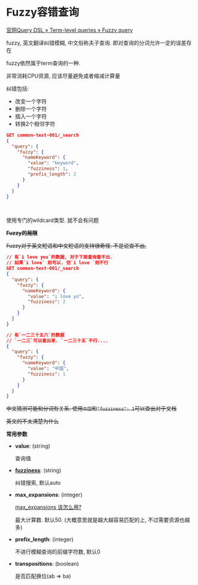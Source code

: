 # Fuzzy容错查询

[官网Query DSL » Term-level queries » Fuzzy query](https://www.elastic.co/guide/en/elasticsearch/reference/8.2/query-dsl-fuzzy-query.html)

fuzzy, 英文翻译纠错模糊, 中文俗称夫子查询. 即对查询的分词允许一定的误差存在

fuzzy依然属于term查询的一种. 

非常消耗CPU资源, 应该尽量避免或者缩减计算量

纠错包括:

* 改变一个字符
* 删除一个字符
* 插入一个字符
* 转换2个相邻字符

```json
GET common-test-001/_search
{
  "query": {
    "fuzzy": {
      "nameKeyword": {
        "value": "keyword",
        "fuzziness": 1,
        "prefix_length": 2
      }
    }
  }
}
```

​		

使用专门的wildcard类型. 就不会有问题

~~**Fuzzy的局限**~~

~~Fuzzy对于英文短语和中文短语的支持很奇怪. 不是说查不出,~~ 

```json
// 有`i love you`的数据, 对于下面查询查不出.
// 如果`i love` 则可以. 但`i love `则不行
GET common-test-001/_search
{
  "query": {
    "fuzzy": {
      "nameKeyword": {
        "value": "i love yo",
        "fuzziness": 2
      }
    }
  }
}

// 有`一二三十五六`的数据
// `一二三`可以查出来. `一二三十五`不行....
{
  "query": {
    "fuzzy": {
      "nameKeyword": {
        "value": "中国",
        "fuzziness": 1
      }
    }
  }
}
```

~~中文猜测可能和分词有关系. 使用`中国`和`"fuzziness": 1`可以查出对于文档~~

~~英文的不太清楚为什么~~



**常用参数**

* **value**: (string)

  查询值

* **[fuzziness](./通用属性/fuzziness模糊.md)**: (string)

  纠错搜索, 默认auto

* **max_expansions**: (integer)

  [max_expansions 该怎么用?](https://segmentfault.com/q/1010000017179306)

  最大计算数. 默认50. (大概意思就是越大越容易匹配的上, 不过需要资源也越多)

* **prefix_length**: (integer)

  不进行模糊查询的前缀字符数, 默认0

* **transpositions**: (boolean)

  是否匹配换位(ab => ba)

